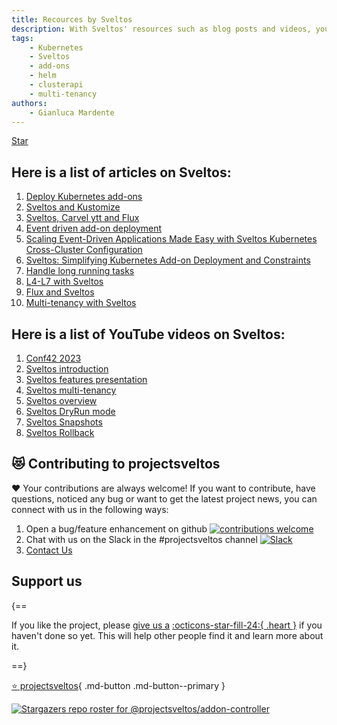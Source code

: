 ```yaml
---
title: Recources by Sveltos
description: With Sveltos' resources such as blog posts and videos, you will discover more about our application that extends the functionality of Cluster API.
tags:
    - Kubernetes
    - Sveltos
    - add-ons
    - helm
    - clusterapi
    - multi-tenancy
authors:
    - Gianluca Mardente
---
```

<a class="github-button" href="https://github.com/projectsveltos/sveltos-manager" data-icon="octicon-star" data-show-count="true" aria-label="Star projectsveltos/sveltos-manager on GitHub">Star</a>

## Here is a list of articles on Sveltos:

1. [Deploy Kubernetes add-ons](https://medium.com/@gianluca.mardente/sveltos-a-solution-to-deploy-kubernetes-add-ons-in-clusterapi-powered-clusters-b9d4b48fc819)
2. [Sveltos and Kustomize](https://dev.to/gianlucam76/kubernetes-add-ons-management-introducing-kustomize-integration-with-sveltos-2cpn)
3. [Sveltos, Carvel ytt and Flux](https://medium.com/@gianluca.mardente/simplify-kubernetes-resource-management-with-sveltos-carvel-ytt-and-flux-da960298c321)
4. [Event driven add-on deployment](https://medium.com/p/43366ba9894d)
5. [Scaling Event-Driven Applications Made Easy with Sveltos Kubernetes Cross-Cluster Configuration](https://link.medium.com/GEhxO5orKyb)
6. [Sveltos: Simplifying Kubernetes Add-on Deployment and Constraints](https://medium.com/p/13fdfd3d9904)
7. [Handle long running tasks](https://medium.com/@gianluca.mardente/how-to-handle-long-running-tasks-in-kubernetes-reconciliation-loop-3cc04bfa2681)
8. [L4-L7 with Sveltos](https://medium.com/@projectsveltos/how-to-deploy-l4-and-l7-routing-on-multiple-kubernetes-clusters-securely-and-programmatically-930ebe65fa8c)
9. [Flux and Sveltos](https://medium.com/@projectsveltos/flux-and-sveltos-friends-or-enemies-7cdc8fb8f953)
10. [Multi-tenancy with Sveltos](https://medium.com/@gianluca.mardente/kubernetes-multi-tenancy-with-sveltos-8a1b3c2b82c5)

## Here is a list of YouTube videos on Sveltos:

1. [Conf42 2023](https://youtu.be/Xi2HvRfaNYI)
2. [Sveltos introduction](https://youtu.be/RyWDz9CXjXs)
3. [Sveltos features presentation](https://www.youtube.com/watch?v=UfrKOPTJRCc)
4. [Sveltos multi-tenancy](https://www.youtube.com/watch?v=m_G9UZ8yduc)
5. [Sveltos overview](https://www.youtube.com/watch?v=Ai5Mr9haWKM&t=4s)
6. [Sveltos DryRun mode](https://www.youtube.com/watch?v=gfWN_QJAL6k&t=86s)
7. [Sveltos Snapshots](https://www.youtube.com/watch?v=ALcp1_Nj9r4)
8. [Sveltos Rollback](https://www.youtube.com/watch?v=sTo6RcWP1BQ&t=16s)

<script async defer src="https://buttons.github.io/buttons.js"></script>

## 😻 Contributing to projectsveltos
❤️ Your contributions are always welcome! If you want to contribute, have questions, noticed any bug or want to get the latest project news, you can connect with us in the following ways:

1. Open a bug/feature enhancement on github [![contributions welcome](https://img.shields.io/badge/contributions-welcome-brightgreen.svg?style=flat)](https://github.com/projectsveltos/sveltos-manager/issues "Contribute to Sveltos: open issues")
2. Chat with us on the Slack in the #projectsveltos channel [![Slack](https://img.shields.io/badge/join%20slack-%23projectsveltos-brighteen)](https://join.slack.com/t/projectsveltos/shared_invite/zt-1hraownbr-W8NTs6LTimxLPB8Erj8Q6Q)
3. [Contact Us](mailto:support@projectsveltos.io)

## Support us

{==

If you like the project, please [give us a](https://github.com/projectsveltos/sveltos-manager "Manage Kubernetes add-ons")  [:octicons-star-fill-24:{ .heart }](https://github.com/projectsveltos/sveltos-manager "Manage Kubernetes add-ons") if you haven't done so yet. This will help other people find it and learn more about it.

==}

[:star: projectsveltos](https://github.com/projectsveltos/sveltos-manager "Manage Kubernetes add-ons"){ .md-button .md-button--primary }

[![Stargazers repo roster for @projectsveltos/addon-controller](https://reporoster.com/stars/projectsveltos/addon-controller "Manage Kubernetes add-ons")](https://github.com/projectsveltos/addon-controller/stargazers)

